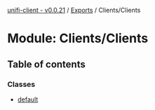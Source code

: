 [unifi-client - v0.0.21](../README.md) / [Exports](../modules.md) / Clients/Clients

# Module: Clients/Clients

## Table of contents

### Classes

- [default](../classes/clients_clients.default.md)
